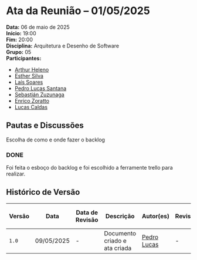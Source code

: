 # Ata da Reunião – 01/05/2025

**Data:** 06 de maio de 2025<br>
**Início:** 19:00<br> 
**Fim:** 20:00<br>
**Disciplina:** Arquitetura e Desenho de Software  
**Grupo:** 05  
**Participantes:**
- [Arthur Heleno](https://github.com/arthur-heleno)
- [Esther Silva](https://github.com/esthersousa)
- [Laís Soares](https://github.com/Laisczt)
- [Pedro Lucas Santana](https://github.com/pedrolucas12)
- [Sebastián Zuzunaga](https://github.com/sebazac332)
- [Enrico Zoratto](https://github.com/sidts)
- [Lucas Caldas](https://github.com/lucascaldasb)

## Pautas e Discussões

Escolha de como e onde fazer o backlog

### DONE

Foi feita o esboço do backlog e foi escolhido a ferramente trello para realizar.


## Histórico de Versão

| Versão | Data       | Data de Revisão | Descrição                     | Autor(es)                                   | Revisor(es) | Detalhes da revisão |
| ------ | ---------- | --------------- | ----------------------------- | ------------------------------------------- | ----------- | ------------------- |
| `1.0`  | 09/05/2025 | -               | Documento criado e ata criada | [Pedro Lucas](https://github.com/lucasdray) | -           | -                   |